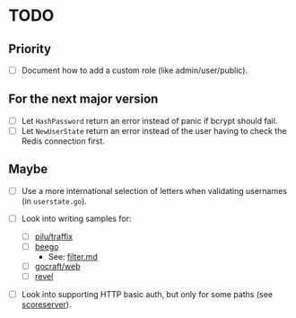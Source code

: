 TODO
====

Priority
--------

- [ ] Document how to add a custom role (like admin/user/public).

For the next major version
--------------------------

- [ ] Let `HashPassword` return an error instead of panic if bcrypt should fail.
- [ ] Let `NewUserState` return an error instead of the user having to check the Redis connection first.

Maybe
-----

- [ ] Use a more international selection of letters when validating usernames (in `userstate.go`).
- [ ] Look into writing samples for:
  - [ ] [pilu/traffix](https://github.com/pilu/traffic)
  - [ ] [beego](https://github.com/astaxie/beego)
     -  See: [filter.md](http://beego.me/docs/mvc/controller/filter.md)
  - [ ] [gocraft/web](https://github.com/gocraft/web)
  - [ ] [revel](https://github.com/revel/revel)
- [ ]  Look into supporting HTTP basic auth, but only for some paths (see [scoreserver](https://github.com/xyproto/scoreserver)).

